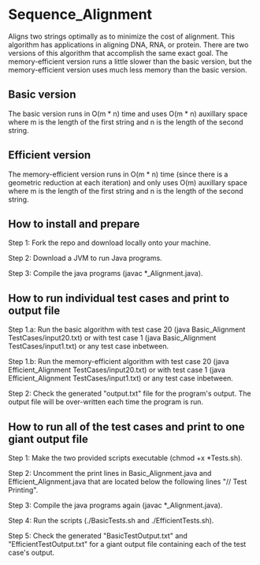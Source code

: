 # Sequence_Alignment
Aligns two strings optimally as to minimize the cost of alignment. This algorithm has applications in aligning DNA, RNA, or protein. There are two versions of this algorithm that accomplish the same exact goal. The memory-efficient version runs a little slower than the basic version, but the memory-efficient version uses much less memory than the basic version. 

## Basic version
The basic version runs in O(m * n) time and uses O(m * n) auxillary space where m is the length of the first string and n is the length of the second string.

## Efficient version
The memory-efficient version runs in O(m * n) time (since there is a geometric reduction at each iteration) and only uses O(m) auxillary space where m is the length of the first string and n is the length of the second string.

## How to install and prepare
Step 1: Fork the repo and download locally onto your machine.

Step 2: Download a JVM to run Java programs.

Step 3: Compile the java programs (javac *_Alignment.java).

## How to run individual test cases and print to output file

Step 1.a: Run the basic algorithm with test case 20 (java Basic_Alignment TestCases/input20.txt) or with test case 1 (java Basic_Alignment TestCases/input1.txt) or any test case inbetween.

Step 1.b: Run the memory-efficient algorithm with test case 20 (java Efficient_Alignment TestCases/input20.txt) or with test case 1 (java Efficient_Alignment TestCases/input1.txt) or any test case inbetween.

Step 2: Check the generated "output.txt" file for the program's output. The output file will be over-written each time the program is run.

## How to run all of the test cases and print to one giant output file

Step 1: Make the two provided scripts executable (chmod +x *Tests.sh).

Step 2: Uncomment the print lines in Basic_Alignment.java and Efficient_Alignment.java that are located below the following lines "// Test Printing".

Step 3: Compile the java programs again (javac *_Alignment.java).

Step 4: Run the scripts (./BasicTests.sh and ./EfficientTests.sh).

Step 5: Check the generated "BasicTestOutput.txt" and "EfficientTestOutput.txt" for a giant output file containing each of the test case's output.

